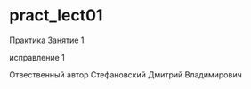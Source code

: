 # pract_lect01
Практика Занятие 1 

исправление 1

Отвественный автор Стефановский Дмитрий Владимирович
